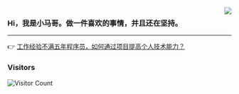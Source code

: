 <img align="right" src="https://user-images.githubusercontent.com/77398366/226897075-8213cce6-bb49-4b99-a6db-8966238ce720.jpg" />


### Hi，我是小马哥。做一件喜欢的事情，并且还在坚持。

---

👉 [工作经验不满五年程序员，如何通过项目提高个人技术能力？](https://sourl.cn/2sHTB2)

### Visitors

![Visitor Count](https://profile-counter.glitch.me/acmenlt/count.svg)
